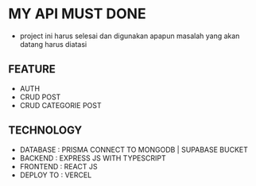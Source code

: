 # MY API MUST DONE

- project ini harus selesai dan digunakan apapun masalah yang akan datang harus diatasi

## FEATURE

- AUTH 
- CRUD POST
- CRUD CATEGORIE POST
 
## TECHNOLOGY

- DATABASE : PRISMA CONNECT TO MONGODB | SUPABASE BUCKET
- BACKEND : EXPRESS JS WITH TYPESCRIPT
- FRONTEND : REACT JS
- DEPLOY TO : VERCEL
